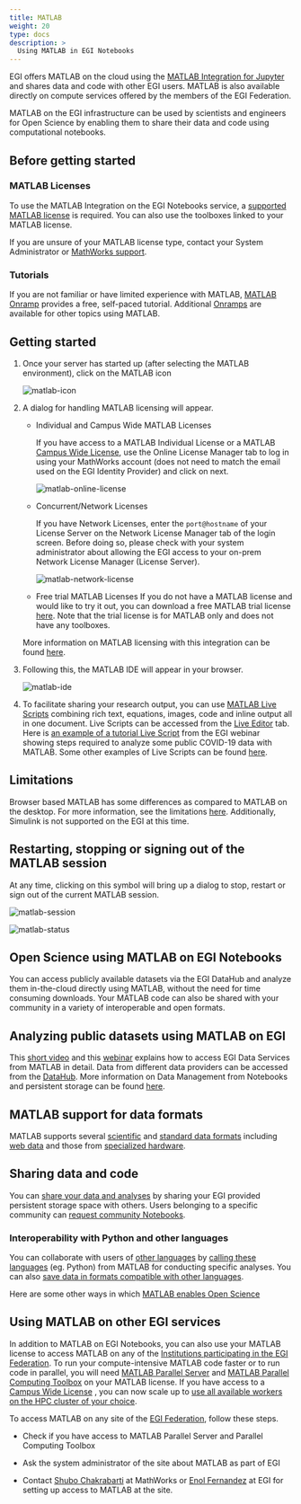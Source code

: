 ```yaml
---
title: MATLAB
weight: 20
type: docs
description: >
  Using MATLAB in EGI Notebooks
---
```


EGI offers MATLAB on the cloud using the
[MATLAB Integration for Jupyter](https://www.mathworks.com/products/reference-architectures/jupyter.html)
and shares data and code with other EGI users. MATLAB is also available directly
on compute services offered by the members of the EGI Federation.

MATLAB on the EGI infrastructure can be used by scientists and engineers for
Open Science by enabling them to share their data and code using computational
notebooks.

## Before getting started

### MATLAB Licenses

To use the MATLAB Integration on the EGI Notebooks service, a
[supported MATLAB license](https://github.com/mathworks/jupyter-matlab-proxy/blob/main/MATLAB-Licensing-Info.md)
is required. You can also use the toolboxes linked to your MATLAB license.

If you are unsure of your MATLAB license type, contact your System Administrator
or
[MathWorks support](https://www.mathworks.com/support/contact_us.html?s_tid=hp_ff_s_support).

### Tutorials

If you are not familiar or have limited experience with MATLAB,
[MATLAB Onramp](https://www.mathworks.com/learn/tutorials/matlab-onramp.html)
provides a free, self-paced tutorial. Additional
[Onramps](https://www.mathworks.com/services/training.html) are available for
other topics using MATLAB.

## Getting started

1. Once your server has started up (after selecting the MATLAB environment),
   click on the MATLAB icon

   ![matlab-icon](matlab-icon.png)

1. A dialog for handling MATLAB licensing will appear.

   - Individual and Campus Wide MATLAB Licenses

     If you have access to a MATLAB Individual License or a MATLAB
     [Campus Wide License](https://www.mathworks.com/academia/tah-support-program/eligibility.html),
     use the Online License Manager tab to log in using your MathWorks account
     (does not need to match the email used on the EGI Identity Provider) and
     click on next.

     ![matlab-online-license](matlab-online-license.png)

   - Concurrent/Network Licenses

     If you have Network Licenses, enter the `port@hostname` of your License
     Server on the Network License Manager tab of the login screen. Before doing
     so, please check with your system administrator about allowing the EGI
     access to your on-prem Network License Manager (License Server).

     ![matlab-network-license](matlab-network-license.png)

   - Free trial MATLAB Licenses If you do not have a MATLAB license and would
     like to try it out, you can download a free MATLAB trial license
     [here](https://www.mathworks.com/campaigns/products/trials/targeted/dkr.html.html).
     Note that the trial license is for MATLAB only and does not have any
     toolboxes.

   More information on MATLAB licensing with this integration can be found
   [here](https://github.com/mathworks/jupyter-matlab-proxy/blob/main/MATLAB-Licensing-Info.md).

1. Following this, the MATLAB IDE will appear in your browser.

   ![matlab-ide](matlab-ide.png)

1. To facilitate sharing your research output, you can use
   [MATLAB Live Scripts](https://www.mathworks.com/help/matlab/matlab_prog/create-live-scripts.html)
   combining rich text, equations, images, code and inline output all in one
   document. Live Scripts can be accessed from the
   [Live Editor](https://www.mathworks.com/products/matlab/live-editor.html)
   tab. Here is
   [an example of a tutorial Live Script](https://datahub.egi.eu/ozw/onezone/i#/public/shares/af92f66ad616fb8d49d854a823bfd69achf757)
   from the EGI webinar showing steps required to analyze some public COVID-19
   data with MATLAB. Some other examples of Live Scripts can be found
   [here](https://www.mathworks.com/products/matlab/live-script-gallery.html).

## Limitations

Browser based MATLAB has some differences as compared to MATLAB on the desktop.
For more information, see the limitations
[here](https://www.mathworks.com/products/matlab-online/limitations.html).
Additionally, Simulink is not supported on the EGI at this time.

## Restarting, stopping or signing out of the MATLAB session

At any time, clicking on this symbol will bring up a dialog to stop, restart or
sign out of the current MATLAB session.

![matlab-session](matlab-session.png)

![matlab-status](matlab-status.png)

## Open Science using MATLAB on EGI Notebooks

You can access publicly available datasets via the EGI DataHub and analyze them
in-the-cloud directly using MATLAB, without the need for time consuming
downloads. Your MATLAB code can also be shared with your community in a variety
of interoperable and open formats.

## Analyzing public datasets using MATLAB on EGI

This [short video](https://www.youtube.com/watch?v=Hbf1yg32sso) and this
[webinar](https://youtu.be/zT9aW1xHCJU?t=167s) explains how to access EGI Data
Services from MATLAB in detail. Data from different data providers can be
accessed from the [DataHub](../../../../data/management/datahub). More information on Data Management
from Notebooks and persistent storage can be found [here](../../data).

## MATLAB support for data formats

MATLAB supports several
[scientific](https://www.mathworks.com/help/matlab/scientific-data.html) and
[standard data formats](https://www.mathworks.com/help/matlab/data-import-and-export.html?s_tid=CRUX_lftnav)
including
[web data](https://www.mathworks.com/help/matlab/import_export/download-data-from-web-service.html)
and those from
[specialized hardware](https://www.mathworks.com/hardware-support/home.html).

## Sharing data and code

You can
[share your data and analyses](https://www.youtube.com/watch?v=zT9aW1xHCJU&t=2727s)
by sharing your EGI provided persistent storage space with others. Users
belonging to a specific community can
[request community Notebooks](https://docs.egi.eu/users/notebooks/#service-modes).

### Interoperability with Python and other languages

You can collaborate with users of
[other languages](https://www.mathworks.com/products/matlab/matlab-and-other-programming-languages.html)
by
[calling these languages](https://www.mathworks.com/help/matlab/external-language-interfaces.html)
(eg. Python) from MATLAB for conducting specific analyses. You can also
[save data in formats compatible with other languages](https://youtu.be/zT9aW1xHCJU?t=2789s).

Here are some other ways in which
[MATLAB enables Open Science](https://www.mathworks.com/discovery/open-science.html)

## Using MATLAB on other EGI services

In addition to MATLAB on EGI Notebooks, you can also use your MATLAB license to
access MATLAB on any of the
[Institutions participating in the EGI Federation](https://www.egi.eu/about/egi-council/).
To run your compute-intensive MATLAB code faster or to run code in parallel, you
will need
[MATLAB Parallel Server](https://www.mathworks.com/products/matlab-parallel-server.html)
and
[MATLAB Parallel Computing Toolbox](https://www.mathworks.com/products/parallel-computing.html)
on your MATLAB license. If you have access to a
[Campus Wide License](https://www.mathworks.com/academia/tah-support-program/eligibility.html)
, you can now scale up to
[use all available workers on the HPC cluster of your choice](https://www.mathworks.com/products/matlab-parallel-server/campus.html).

To access MATLAB on any site of the
[EGI Federation](https://www.egi.eu/about/egi-council/), follow these steps.

- Check if you have access to MATLAB Parallel Server and Parallel Computing
  Toolbox

- Ask the system administrator of the site about MATLAB as part of EGI

- Contact [Shubo Chakrabarti](mailto:%20shuboc@mathworks.com) at MathWorks or
  [Enol Fernandez](mailto:enol.fernandez@egi.eu) at EGI for setting up access to
  MATLAB at the site.
